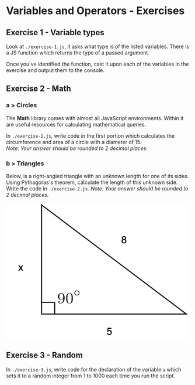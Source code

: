 # Variables and Operators - Exercises

## Exercise 1 - Variable types

Look at `./exercise-1.js`, it asks what type is of the listed variables. There is a JS function which returns the type of a passed argument.

Once you've identified the function, cast it upon each of the variables in the exercise and output them to the console.


## Exercise 2 - Math

### a > Circles

The **Math** library comes with almost all JavaScript environments. Within it are useful resources for calculating mathematical queries.

In `./exercise-2.js`, write code in the first portion which calculates the circumference and area of a circle with a diameter of 15.  
_Note: Your answer should be rounded to 2 decimal places._

### b > Triangles

Below, is a right-angled triangle with an unknown length for one of its sides. Using Pythagoras's theorem, calculate the length of this unknown side. Write the code in `./exercise-2.js`.
_Note: Your answer should be rounded to 2 decimal places._

![](./Triangle.png)

## Exercise 3 - Random

In `./exercise-3.js`, write code for the declaration of the variable `a` which sets it to a random integer from 1 to 1000 each time you run the script.
